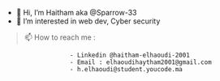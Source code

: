 - 👋 Hi, I’m Haitham aka  @Sparrow-33
- 👀 I’m interested in web dev, Cyber security
> 📫 How to reach me : 
                      
                      - Linkedin @haitham-elhaoudi-2001
                      - Email : elhaoudihaytham2001@gmail.com
                      - h.elhaoudi@student.youcode.ma

